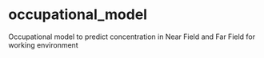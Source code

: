# occupational_model
Occupational model to predict concentration in Near Field and Far Field for working environment
